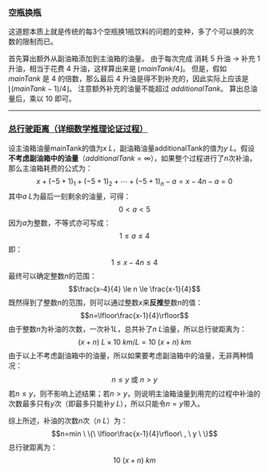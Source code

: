 ### 空瓶换瓶

这道题本质上就是传统的每$3$个空瓶换$1$瓶饮料的问题的变种，多了个可以换的次数的限制而已。

首先算出额外从副油箱添加到主油箱的油量。
由于每次完成 消耗 $5$ 升油 $\rightarrow$ 补充 $1$ 升油，相当于花费 $4$ 升油，这样算出来是 $\lfloor mainTank / 4 \rfloor$。
但是，假如 $mainTank$ 是 $4$ 的倍数，那么最后 $4$ 升油是得不到补充的，因此实际上应该是 $\lfloor (mainTank - 1) / 4 \rfloor$。
注意额外补充的油量不能超过 $additionalTank$。
算出总油量后，乘以 $10$ 即可。

---

### [总行驶距离（详细数学推理论证过程）](https://leetcode.cn/problems/total-distance-traveled/solutions/2377670/2739-zong-xing-shi-ju-chi-shu-xue-tui-li-zzhr/)

设主油箱油量mainTank的值为$x \ L$，副油箱油量additionalTank的值为$y \ L$。假设**不考虑副油箱中的油量**（$additionalTank=\infty$），如果整个过程进行了$n$次补油，那么主油箱耗费的公式为：
$$x+(-5+1)_{1}+(-5+1)_{2}+ \cdots +(-5+1)_{n}-a=x-4n-a=0$$
其中$a \ L$为最后一刻剩余的油量，可得：
$$0 \lt a \lt 5$$
因为$a$为整数，不等式亦可写成：
$$1 \le a \le 4$$
即：
$$1 \le x-4n \le 4$$
最终可以确定整数$n$的范围：
$$\frac{x-4}{4} \le n \le \frac{x-1}{4}$$
既然得到了整数$n$的范围，则可以通过整数$x$来**反推**整数$n$的值：
$$n=\lfloor\frac{x-1}{4}\rfloor$$
由于整数$n$为补油的次数，一次补$1L$，总共补了$n \ L$油量，所以总行驶距离为：
$$(x+n) \ L \times 10 \ km/L = 10 \ (x+n) \ km$$
由于以上不考虑副油箱中的油量，所以如果要考虑副油箱中的油量，无非两种情况：
$$n \leq y \text{ 或 } n > y$$
若$n \leq y$，则不影响上述结果；若$n > y$，则说明主油箱油量到用完的过程中补油的次数最多只有$y$次（即最多只能补$y \ L$），所以只能令$n=y$带入。

综上所述，补油的次数$n$次（$n\ L$）为：
$$n=min \ \{\ \lfloor\frac{x-1}{4}\rfloor\ , \ y \ \}$$
总行驶距离为：
$$10 \ (x+n) \ km$$
